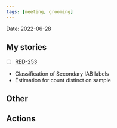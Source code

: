 ```yaml
---
tags: [meeting, grooming]
---
```


Date: 2022-06-28

## My stories
- [ ] [RED-253](https://hybridtheory.atlassian.net/browse/RED-253)

- Classification of Secondary IAB labels
- Estimation for count distinct on sample

## Other

## Actions